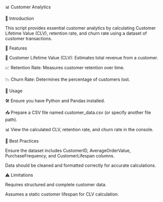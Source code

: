 📊 Customer Analytics 

🚀 Introduction

This script provides essential customer analytics by calculating Customer Lifetime Value (CLV), retention rate, and churn rate using a dataset of customer transactions.

📌 Features

🔢 Customer Lifetime Value (CLV): Estimates total revenue from a customer.

📈 Retention Rate: Measures customer retention over time.

📉 Churn Rate: Determines the percentage of customers lost.

🔧 Usage

🛠️ Ensure you have Python and Pandas installed.

📥 Prepare a CSV file named customer_data.csv (or specify another file path).

📊 View the calculated CLV, retention rate, and churn rate in the console.

📜 Best Practices

Ensure the dataset includes CustomerID, AverageOrderValue, PurchaseFrequency, and CustomerLifespan columns.

Data should be cleaned and formatted correctly for accurate calculations.

⚠️ Limitations

Requires structured and complete customer data.

Assumes a static customer lifespan for CLV calculation.
